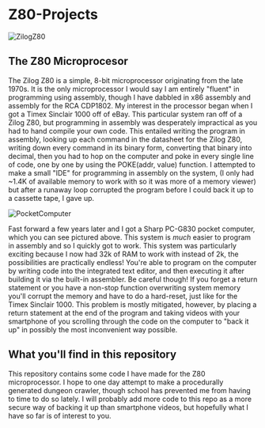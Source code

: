 # Z80-Projects
![ZilogZ80](https://user-images.githubusercontent.com/102173297/194799107-ee465c99-a041-4695-997c-867170ad0b89.jpg)
## The Z80 Microprocesor
The Zilog Z80 is a simple, 8-bit microprocessor originating from the late 1970s. It is the only microprocessor I would say I am entirely "fluent" in programming using assembly, though I have dabbled in x86 assembly and assembly for the RCA CDP1802. My interest in the processor began when I got a Timex Sinclair 1000 off of eBay. This particular system ran off of a Zilog Z80, but programming in assembly was desperately impractical as you had to hand compile your own code. This entailed writing the program in assembly, looking up each command in the datasheet for the Zilog Z80, writing down every command in its binary form, converting that binary into decimal, then you had to hop on the computer and poke in every single line of code, one by one by using the POKE(addr, value) function. I attempted to make a small "IDE" for programming in assembly on the system, (I only had ~1.4K of available memory to work with so it was more of a memory viewer) but after a runaway loop corrupted the program before I could back it up to a cassette tape, I gave up.  

![PocketComputer](https://user-images.githubusercontent.com/102173297/194800080-c07bba15-ed68-4c45-ba7b-342f91da3d85.jpg)

Fast forward a few years later and I got a Sharp PC-G830 pocket computer, which you can see pictured above. This system is *much* easier to program in assembly and so I quickly got to work. This system was particularly exciting because I now had 32k of RAM to work with instead of 2k, the possibilities are practically endless! You're able to program on the computer by writing code into the integrated text editor, and then executing it after building it via the built-in assembler. Be careful though! If you forget a return statement or you have a non-stop function overwriting system memory you'll corrupt the memory and have to do a hard-reset, just like for the Timex Sinclair 1000. This problem is mostly mitigated, however, by placing a return statement at the end of the program and taking videos with your smartphone of you scrolling through the code on the computer to "back it up" in possibly the most inconvenient way possible.

## What you'll find in this repository

This repository contains some code I have made for the Z80 microprocessor. I hope to one day attempt to make a procedurally generated dungeon crawler, though school has prevented me from having to time to do so lately. I will probably add more code to this repo as a more secure way of backing it up than smartphone videos, but hopefully what I have so far is of interest to you.
